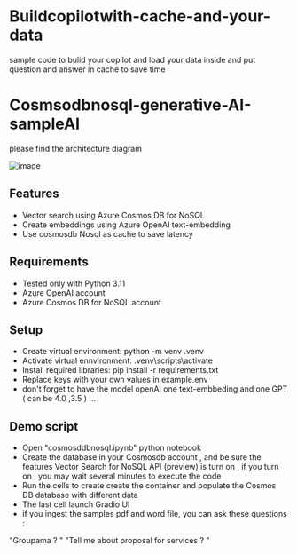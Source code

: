 # Buildcopilotwith-cache-and-your-data
sample code to bulid your copilot and load your data inside and put question and answer in cache to save time
# Cosmsodbnosql-generative-AI-sampleAI

please find the architecture diagram 
 
![image](https://github.com/user-attachments/assets/5bfabda9-68a1-4706-8f3f-3f0205435d48)




## Features
- Vector search using Azure Cosmos DB for NoSQL
- Create embeddings using Azure OpenAI text-embedding
- Use cosmosdb Nosql as cache to save latency

## Requirements
- Tested only with Python 3.11
- Azure OpenAI account
- Azure Cosmos DB for NoSQL account

## Setup
- Create virtual environment: python -m venv .venv
- Activate virtual ennvironment: .venv\scripts\activate
- Install required libraries: pip install -r requirements.txt
- Replace keys with your own values in example.env
- don't forget to have the model openAI one text-embbeding and one GPT ( can be 4.0 ,3.5 ) ... 

## Demo script
- Open "cosmosddbnosql.ipynb" python notebook
- Create the database in your Cosmosdb account , and be sure the features Vector Search for NoSQL API (preview) is turn on , if you turn on , you may wait several minutes to execute the code 
- Run the cells to create create the container and populate the Cosmos DB database with different data 
- The last cell launch Gradio UI 
- if you ingest the samples pdf and word  file, you can ask these questions :

"Groupama ? "
"Tell me about proposal for services ? "
